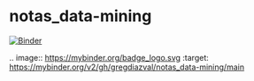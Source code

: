 # notas_data-mining

[![Binder](https://mybinder.org/badge_logo.svg)](https://mybinder.org/v2/gh/gregdiazval/notas_data-mining/main)

.. image:: https://mybinder.org/badge_logo.svg
 :target: https://mybinder.org/v2/gh/gregdiazval/notas_data-mining/main
